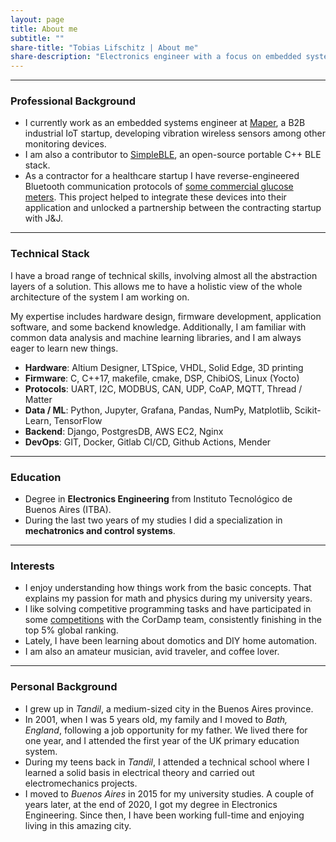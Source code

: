 ```yaml
---
layout: page
title: About me
subtitle: ""
share-title: "Tobias Lifschitz | About me"
share-description: "Electronics engineer with a focus on embedded systems"
---
```


---

### Professional Background
- I currently work as an embedded systems engineer at [Maper](https://home.mapertech.com), a B2B industrial IoT startup, developing vibration wireless sensors among other monitoring devices.
- I am also a contributor to [SimpleBLE](https://github.com/OpenBluetoothToolbox/SimpleBLE), an open-source portable C++ BLE stack.
- As a contractor for a healthcare startup I have reverse-engineered Bluetooth communication protocols of [some commercial glucose meters](https://github.com/sivulich/AppiaGlucometers). This project helped to integrate these devices into their application and unlocked a partnership between the contracting startup with J&J.

---

### Technical Stack

I have a broad range of technical skills, involving almost all the abstraction layers of a solution. This allows me to have a holistic view of the whole architecture of the system I am working on.

My expertise includes hardware design, firmware development, application software, and some backend knowledge. Additionally, I am familiar with common data analysis and machine learning libraries, and I am always eager to learn new things.

* **Hardware**: Altium Designer, LTSpice, VHDL, Solid Edge, 3D printing
* **Firmware**: C, C++17, makefile, cmake, DSP, ChibiOS, Linux (Yocto)
* **Protocols**: UART, I2C, MODBUS, CAN, UDP, CoAP, MQTT, Thread / Matter
* **Data / ML**: Python, Jupyter, Grafana, Pandas, NumPy, Matplotlib, Scikit-Learn, TensorFlow
* **Backend**: Django, PostgresDB, AWS EC2, Nginx
* **DevOps**: GIT, Docker, Gitlab CI/CD, Github Actions, Mender

---

### Education
- Degree in **Electronics Engineering** from Instituto Tecnológico de Buenos Aires (ITBA).
- During the last two years of my studies I did a specialization in **mechatronics and control systems**.

---

### Interests
- I enjoy understanding how things work from the basic concepts. That explains my passion for math and physics during my university years.
- I like solving competitive programming tasks and have participated in some [competitions](/competitive-programming) with the CorDamp team, consistently finishing in the top 5% global ranking.
- Lately, I have been learning about domotics and DIY home automation.
- I am also an amateur musician, avid traveler, and coffee lover.

---

### Personal Background
- I grew up in *Tandil*, a medium-sized city in the Buenos Aires province.
- In 2001, when I was 5 years old, my family and I moved to *Bath, England*, following a job opportunity for my father. We lived there for one year, and I attended the first year of the UK primary education system.
- During my teens back in *Tandil*, I attended a technical school where I learned a solid basis in electrical theory and carried out electromechanics projects.
- I moved to *Buenos Aires* in 2015 for my university studies. A couple of years later, at the end of 2020, I got my degree in Electronics Engineering. Since then, I have been working full-time and enjoying living in this amazing city.
